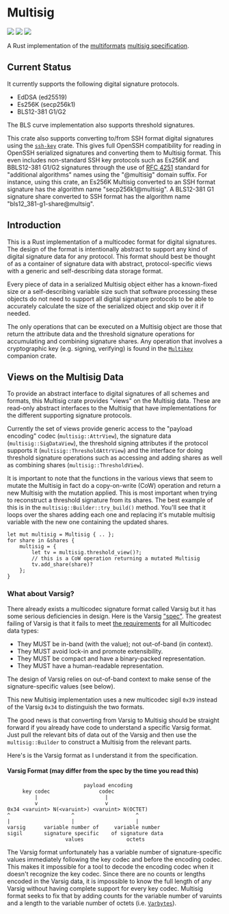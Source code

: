 # Multisig

[![](https://img.shields.io/badge/made%20by-Cryptid%20Technologies-gold.svg?style=flat-square)][0]
[![](https://img.shields.io/badge/project-provenance-purple.svg?style=flat-square)][1]
[![](https://img.shields.io/badge/project-multiformats-blue.svg?style=flat-square)][2]

A Rust implementation of the [multiformats][2] [multisig specification][3].

## Current Status 

It currently supports the following digital signature protocols.

* EdDSA (ed25519)
* Es256K (secp256k1)
* BLS12-381 G1/G2

The BLS curve implementation also supports threshold signatures.

This crate also supports converting to/from SSH format digital signatures using
the [`ssh-key`][4] crate. This gives full OpenSSH compatibility for reading in
OpenSSH serialized signatures and converting them to Multisig format. This even
includes non-standard SSH key protocols such as Es256K and BBLS12-381 G1/G2
signatures through the use of [RFC 4251][5] standard for "additional
algorithms" names using the "@multisig" domain suffix. For instance, using this
crate, an Es256K Multisig converted to an SSH format signature has the
algorithm name "secp256k1@multisig". A BLS12-381 G1 signature share converted
to SSH format has the algorithm name "bls12_381-g1-share@multsig".

## Introduction

This is a Rust implementation of a multicodec format for digital signatures.
The design of the format is intentionally abstract to support any kind of
digital signature data for any protocol. This format should best be thought of
as a container of signature data with abstract, protocol-specific views with a
generic and self-describing data storage format. 

Every piece of data in a serialized Multisig object either has a known-fixed
size or a self-describing variable size such that software processing these
objects do not need to support all digital signature protocols to be able to
accurately calculate the size of the serialized object and skip over it if
needed.

The only operations that can be executed on a Multisig object are those that
return the attribute data and the threshold signature operations for
accumulating and combining signature shares. Any operation that involves a
cryptographic key (e.g. signing, verifying) is found in the [`Multikey`][6]
companion crate.

## Views on the Multisig Data

To provide an abstract interface to digital signatures of all schemes and 
formats, this Multisig crate provides "views" on the Multisig data. These are 
read-only abstract interfaces to the Multisig that have implementations for 
the different supporting signature protocols.

Currently the set of views provide generic access to the "payload encoding"
codec (`multisig::AttrView`), the signature data (`multisig::SigDataView`), 
the threshold signing attributes if the protocol supports it 
(`multisig::ThresholdAttrView`) and the interface for doing threshold signature 
operations such as accessing and adding shares as well as combining shares 
(`multisig::ThresholdView`).

It is important to note that the functions in the various views that seem to
mutate the Multisig in fact do a copy-on-write (CoW) operation and return a new
Multisig with the mutation applied. This is most important when trying to
reconstruct a threshold signature from its shares. The best example of this is
in the `multisig::Builder::try_build()` method. You'll see that it loops over
the shares adding each one and replacing it's mutable multisig variable with
the new one containing the updated shares.

```
let mut multisig = Multisig { .. };
for share in &shares {
    multisig = {
        let tv = multisig.threshold_view()?;
        // this is a CoW operation returning a mutated Multisig
        tv.add_share(share)?
    };
}
```

### What about Varsig?

There already exists a multicodec signature format called Varsig but it has
some serious deficiencies in design. Here is the Varsig ["spec"][7]. The
greatest failing of Varsig is that it fails to meet [the requirements][8] for
all Multicodec data types:

* They MUST be in-band (with the value); not out-of-band (in context).
* They MUST avoid lock-in and promote extensibility.
* They MUST be compact and have a binary-packed representation.
* They MUST have a human-readable representation.

The design of Varsig relies on out-of-band context to make sense of the 
signature-specific values (see below).

This new Multisig implementation uses a new multicodec sigil `0x39` instead of 
the Varsig `0x34` to distinguish the two formats. 

The good news is that converting from Varsig to Multisig should be straight 
forward if you already have code to understand a specific Varsig format. Just
pull the relevant bits of data out of the Varsig and then use the 
`multisig::Builder` to construct a Multisig from the relevant parts.

Here's is the Varsig format as I understand it from the specification.

#### Varsig Format (may differ from the spec by the time you read this)

```
                         payload encoding
     key codec                codec
         |                      |
         v                      v
0x34 <varuint> N(<varuint>) <varuint> N(OCTET)
^                    ^                    ^
|                    |                    |
varsig      variable number of     variable number
sigil       signature specific    of signature data
                   values              octets
```

The Varsig format unfortunately has a variable number of signature-specific 
values immediately following the key codec and before the encoding codec. This
makes it impossible for a tool to decode the encoding codec when it doesn't
recognize the key codec. Since there are no counts or lengths encoded in the 
Varsig data, it is impossible to know the full length of any Varsig without
having complete support for every key codec. Multisig format seeks to fix that
by adding counts for the variable number of varuints and a length to the
variable number of octets (i.e. [`Varbytes`][9]).

[0]: https://cryptid.tech
[1]: https://github.com/cryptidtech/provenance-specifications/
[2]: https://github.com/multiformats/multiformats
[3]: https://github.com/cryptidtech/provenance-specifications/blob/main/specifications/multisig.md
[4]: https://crates.io/crates/ssh-key
[5]: https://www.rfc-editor.org/rfc/rfc4251.html#page-11
[6]: https://github.com/cryptidtech/multikey.git
[7]: https://github.com/ChainAgnostic/varsig
[8]: https://multiformats.io/#what-are-multiformats
[9]: https://github.com/cryptidtech/multiutil/blob/main/src/varbytes.rs
